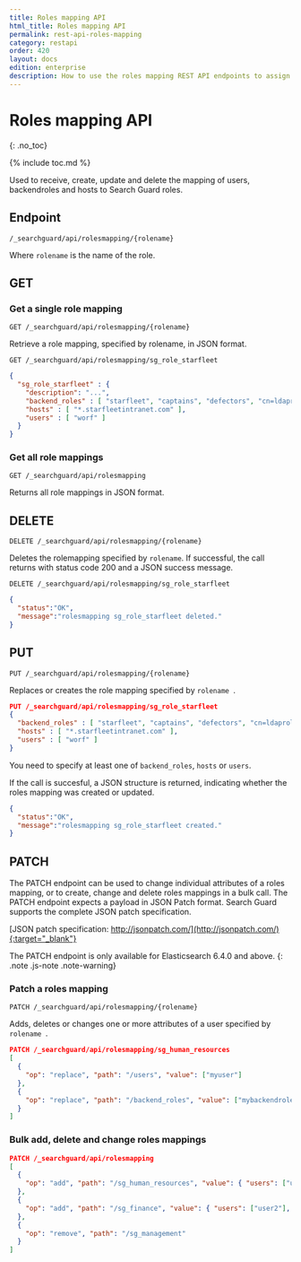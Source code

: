 ```yaml
---
title: Roles mapping API
html_title: Roles mapping API
permalink: rest-api-roles-mapping
category: restapi
order: 420
layout: docs
edition: enterprise
description: How to use the roles mapping REST API endpoints to assign users to Search Guard roles.
---
```

<!---
Copyright 2022 floragunn GmbH
-->

# Roles mapping API
{: .no_toc}

{% include toc.md %}

Used to receive, create, update and delete the mapping of users, backendroles and hosts to Search Guard roles.

## Endpoint

```
/_searchguard/api/rolesmapping/{rolename}
```
Where `rolename` is the name of the role.

## GET

### Get a single role mapping

```
GET /_searchguard/api/rolesmapping/{rolename}
```

Retrieve a role mapping, specified by rolename, in JSON format.

```
GET /_searchguard/api/rolesmapping/sg_role_starfleet
```

```json
{
  "sg_role_starfleet" : {
    "description": "...",
    "backend_roles" : [ "starfleet", "captains", "defectors", "cn=ldaprole,ou=groups,dc=example,dc=com" ],
    "hosts" : [ "*.starfleetintranet.com" ],
    "users" : [ "worf" ]
  }
}
```

### Get all role mappings

```
GET /_searchguard/api/rolesmapping
```

Returns all role mappings in JSON format.

## DELETE
```
DELETE /_searchguard/api/rolesmapping/{rolename}
```

Deletes the rolemapping specified by `rolename`. If successful, the call returns with status code 200 and a JSON success message.

```
DELETE /_searchguard/api/rolesmapping/sg_role_starfleet
```

```json
{
  "status":"OK",
  "message":"rolesmapping sg_role_starfleet deleted."
}
```

## PUT

```
PUT /_searchguard/api/rolesmapping/{rolename}
```
Replaces or creates the role mapping specified by `rolename `.

```json
PUT /_searchguard/api/rolesmapping/sg_role_starfleet
{
  "backend_roles" : [ "starfleet", "captains", "defectors", "cn=ldaprole,ou=groups,dc=example,dc=com" ],
  "hosts" : [ "*.starfleetintranet.com" ],
  "users" : [ "worf" ]
}
```

You need to specify at least one of `backend_roles`, `hosts` or `users`.

If the call is succesful, a JSON structure is returned, indicating whether the roles mapping was created or updated.

```json
{
  "status":"OK",
  "message":"rolesmapping sg_role_starfleet created."
}
```

## PATCH

The PATCH endpoint can be used to change individual attributes of a roles mapping, or to create, change and delete roles mappings in a bulk call. The PATCH endpoint expects a payload in JSON Patch format. Search Guard supports the complete JSON patch specification.

[JSON patch specification: http://jsonpatch.com/](http://jsonpatch.com/){:target="_blank"}

The PATCH endpoint is only available for Elasticsearch 6.4.0 and above.
{: .note .js-note .note-warning}

### Patch a roles mapping

```
PATCH /_searchguard/api/rolesmapping/{rolename}
```

Adds, deletes or changes one or more attributes of a user specified by `rolename `.

```json
PATCH /_searchguard/api/rolesmapping/sg_human_resources
[ 
  { 
    "op": "replace", "path": "/users", "value": ["myuser"] 
  },
  { 
    "op": "replace", "path": "/backend_roles", "value": ["mybackendrole"] 
  }
]
```

### Bulk add, delete and change roles mappings

```json
PATCH /_searchguard/api/rolesmapping
[ 
  { 
    "op": "add", "path": "/sg_human_resources", "value": { "users": ["user1"], "backend_roles": ["backendrole2"] } 
  },
  { 
    "op": "add", "path": "/sg_finance", "value": { "users": ["user2"], "backend_roles": ["backendrole2"] } 
  },
  { 
    "op": "remove", "path": "/sg_management"
  }
]
```